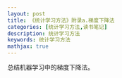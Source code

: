 ```yaml
---
layout: post
title: 《统计学习方法》附录a.梯度下降法
categories: [统计学习方法,读书笔记]
description: 统计学习方法
keywords: 统计学习方法
mathjax: true
---
```


总结机器学习中的梯度下降法。
